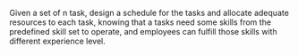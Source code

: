 Given a set of n task, design a schedule for the tasks and allocate adequate resources to each task, knowing that a tasks need some skills from the predefined skill set to operate, and employees can fulfill those skills with different experience level.